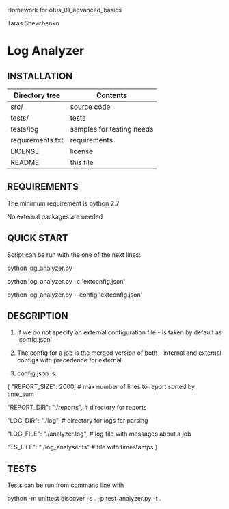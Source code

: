 Homework for otus_01_advanced_basics

Taras Shevchenko

Log Analyzer
=======

INSTALLATION
----------

| Directory tree    |Contents |
| --- | --- |
|  src/             |     source code               |
|  tests/           |     tests                     |  
|  tests/log        |     samples for testing needs |
|  requirements.txt |     requirements              |
|  LICENSE          |     license                   |  
|  README           |     this file                 |

REQUIREMENTS
--------
The minimum requirement is python 2.7

No external packages are needed

QUICK START
-------

Script can be run with the one of the next lines:

python log_analyzer.py

python log_analyzer.py -c 'extconfig.json'

python log_analyzer.py --config 'extconfig.json'

DESCRIPTION
----
1. If we do not specify an external configuration file - is taken by default as 'config.json'

2. The config for a job is the merged version of both - internal and external configs with precedence for external
    
3. config.json is:

{
  "REPORT_SIZE": 2000, # max number of lines to report sorted by time_sum
  
  "REPORT_DIR": "./reports", # directory for reports
  
  "LOG_DIR": "./log", # directory for logs for parsing
  
  "LOG_FILE": "./analyzer.log", # log file with messages about a job
  
  "TS_FILE": "./log_analyser.ts" # file with timestamps
}

TESTS
-----

Tests can be run from command line with

python -m unittest discover -s . -p test_analyzer.py -t .
